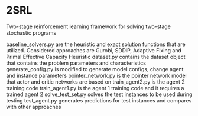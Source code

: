 # 2SRL
Two-stage reinforcement learning framework for solving two-stage stochastic programs

baseline_solvers.py are the heuristic and exact solution functions that are utilized. Considered approaches are Gurobi, SDDiP, Adaptive Fixing and Primal Effective Capacity Heuristic
dataset.py contains the dataset object that contains the problem parameters and characteristics 
generate_config.py is modified to generate model configs, change agent and instance parameters
pointer_network.py is the pointer network model that actor and critic networks are based on
train_agent2.py is the agent 2 training code
train_agent1.py is the agent 1 training code and it requires a trained agent 2
solve_test_set.py solves the test instances to be used during testing
test_agent.py generates predictions for test instances and compares with other approaches
